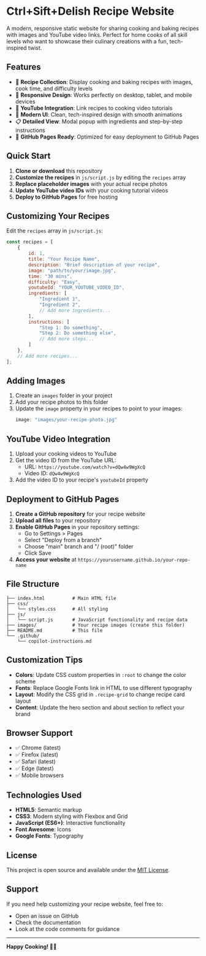 # Ctrl+Sift+Delish Recipe Website

A modern, responsive static website for sharing cooking and baking recipes with images and YouTube video links. Perfect for home cooks of all skill levels who want to showcase their culinary creations with a fun, tech-inspired twist.

## Features

- 🍳 **Recipe Collection**: Display cooking and baking recipes with images, cook time, and difficulty levels
- 📱 **Responsive Design**: Works perfectly on desktop, tablet, and mobile devices
- 🎥 **YouTube Integration**: Link recipes to cooking video tutorials
- 🎨 **Modern UI**: Clean, tech-inspired design with smooth animations
- 📋 **Detailed View**: Modal popup with ingredients and step-by-step instructions
- 🚀 **GitHub Pages Ready**: Optimized for easy deployment to GitHub Pages

## Quick Start

1. **Clone or download** this repository
2. **Customize the recipes** in `js/script.js` by editing the `recipes` array
3. **Replace placeholder images** with your actual recipe photos
4. **Update YouTube video IDs** with your cooking tutorial videos
5. **Deploy to GitHub Pages** for free hosting

## Customizing Your Recipes

Edit the `recipes` array in `js/script.js`:

```javascript
const recipes = [
    {
        id: 1,
        title: "Your Recipe Name",
        description: "Brief description of your recipe",
        image: "path/to/your/image.jpg",
        time: "30 mins",
        difficulty: "Easy",
        youtubeId: "YOUR_YOUTUBE_VIDEO_ID",
        ingredients: [
            "Ingredient 1",
            "Ingredient 2",
            // Add more ingredients...
        ],
        instructions: [
            "Step 1: Do something",
            "Step 2: Do something else",
            // Add more steps...
        ]
    },
    // Add more recipes...
];
```

## Adding Images

1. Create an `images` folder in your project
2. Add your recipe photos to this folder
3. Update the `image` property in your recipes to point to your images:
   ```javascript
   image: "images/your-recipe-photo.jpg"
   ```

## YouTube Video Integration

1. Upload your cooking videos to YouTube
2. Get the video ID from the YouTube URL:
   - URL: `https://youtube.com/watch?v=dQw4w9WgXcQ`
   - Video ID: `dQw4w9WgXcQ`
3. Add the video ID to your recipe's `youtubeId` property

## Deployment to GitHub Pages

1. **Create a GitHub repository** for your recipe website
2. **Upload all files** to your repository
3. **Enable GitHub Pages** in your repository settings:
   - Go to Settings > Pages
   - Select "Deploy from a branch"
   - Choose "main" branch and "/ (root)" folder
   - Click Save
4. **Access your website** at `https://yourusername.github.io/your-repo-name`

## File Structure

```
├── index.html          # Main HTML file
├── css/
│   └── styles.css      # All styling
├── js/
│   └── script.js       # JavaScript functionality and recipe data
├── images/             # Your recipe images (create this folder)
├── README.md           # This file
└── .github/
    └── copilot-instructions.md
```

## Customization Tips

- **Colors**: Update CSS custom properties in `:root` to change the color scheme
- **Fonts**: Replace Google Fonts link in HTML to use different typography
- **Layout**: Modify the CSS grid in `.recipe-grid` to change recipe card layout
- **Content**: Update the hero section and about section to reflect your brand

## Browser Support

- ✅ Chrome (latest)
- ✅ Firefox (latest)
- ✅ Safari (latest)
- ✅ Edge (latest)
- ✅ Mobile browsers

## Technologies Used

- **HTML5**: Semantic markup
- **CSS3**: Modern styling with Flexbox and Grid
- **JavaScript (ES6+)**: Interactive functionality
- **Font Awesome**: Icons
- **Google Fonts**: Typography

## License

This project is open source and available under the [MIT License](LICENSE).

## Support

If you need help customizing your recipe website, feel free to:
- Open an issue on GitHub
- Check the documentation
- Look at the code comments for guidance

---

**Happy Cooking! 🍳✨**
